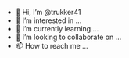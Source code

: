 - 👋 Hi, I’m @trukker41
- 👀 I’m interested in ...
- 🌱 I’m currently learning ...
- 💞️ I’m looking to collaborate on ...
- 📫 How to reach me ...

<!---
trukker41/trukker41 is a ✨ special ✨ repository because its `README.md` (this file) appears on your GitHub profile.
You can click the Preview link to take a look at your changes.
problem with mseide settings
on win 10
settings appear as \C:\FPC/3.2.2/
can't change them
--->
